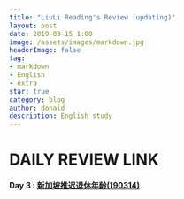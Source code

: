 ```yaml
---
title: "LiuLi Reading's Review (updating)"
layout: post
date: 2019-03-15 1:00
image: /assets/images/markdown.jpg
headerImage: false
tag:
- markdown
- English
- extra
star: true
category: blog
author: donald
description: English study
---
```


# DAILY REVIEW LINK



**Day 3  :  [新加坡推迟退休年龄(190314)](https://shimo.im/docs/MAaD3TYWf44EgjcO/read)**

